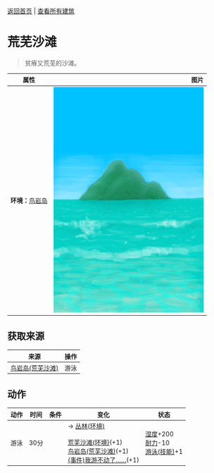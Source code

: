 [返回首页](index.md)   |  [查看所有建筑](building.md)
# 荒芜沙滩  
> 贫瘠又荒芜的沙滩。  
  
  属性  |   图片   
 ----  |  ----:   
 **环境：**[鸟岩岛](BirdRock.md)  |  ![](Sprite/BigIsland.png)   
  
## 获取来源  
来源  |  操作  
----  |  ----  
[鸟岩岛(荒芜沙滩)](Path_DesolateBeachToBirdRock.md)  |  游泳  
## 动作  
动作  |  时间  |  条件  |  变化  |  状态  
----  |  ----  |  ----  |  ----  |  ----  
游泳  |  30分  |    |  → [丛林(环境)](Env_Jungle.md)<br><br>[荒芜沙滩(环境)](Env_DesolateBeach.md)(+1)<br>[鸟岩岛(荒芜沙滩)](Path_DesolateBeachToBirdRock.md)(+1)<br>[(事件)我游不动了……](Event_SwimFail.md)(+1)  |  [湿度](Wetness.md)+200<br>[耐力](Stamina.md)-10<br>[游泳(技能)](Skill_Swimming.md)+1  
